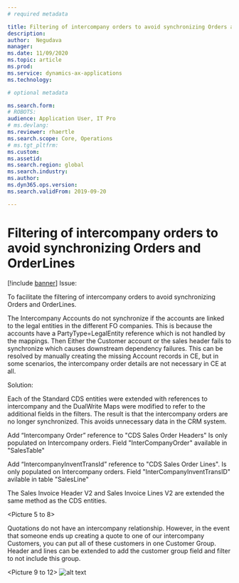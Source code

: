 ```yaml
---
# required metadata

title: Filtering of intercompany orders to avoid synchronizing Orders and OrderLines
description: 
author:  Negudava
manager: 
ms.date: 11/09/2020
ms.topic: article
ms.prod: 
ms.service: dynamics-ax-applications
ms.technology: 

# optional metadata

ms.search.form: 
# ROBOTS: 
audience: Application User, IT Pro
# ms.devlang: 
ms.reviewer: rhaertle
ms.search.scope: Core, Operations
# ms.tgt_pltfrm: 
ms.custom: 
ms.assetid: 
ms.search.region: global
ms.search.industry: 
ms.author: 
ms.dyn365.ops.version: 
ms.search.validFrom: 2019-09-20

---
```


# Filtering of intercompany orders to avoid synchronizing Orders and OrderLines
 
[!include [banner](../../includes/banner.md)]
Issue:

To facilitate the filtering of intercompany orders to avoid synchronizing Orders and OrderLines.

The Intercompany Accounts do not synchronize  if the accounts are linked to the legal entities in the different FO companies. This is because the accounts have a PartyType=LegalEntity reference which is not handled by the mappings. Then Either the Customer account or the sales header fails to synchronize which causes downstream dependency failures. This can be resolved by manually creating the missing Account records in CE, but in some scenarios, the intercompany order details are not necessary in CE at all.

Solution:

Each of the Standard CDS entities were extended with references to intercompany and the DualWrite Maps were modified to refer to the additional fields in the filters. The result is that the intercompany orders are no longer synchronized. This avoids unnecessary data in the CRM system.

Add “Intercompany Order” reference to "CDS Sales Order Headers" Is only populated on Intercompany orders. Field "InterCompanyOrder" available in "SalesTable"

 

<Picture1>
 <Picture2>

Add “IntercompanyInventTransId” reference to "CDS Sales Order Lines".  Is only populated on Intercompany orders. Field "InterCompanyInventTransID" avilable in table "SalesLine" 
 
<picture3>
 <picture4>

The Sales Invoice Header V2 and Sales Invoice Lines V2 are extended the same method as the CDS entities.

 <Picture 5 to 8>
 

Quotations do not have an intercompany relationship. However, in the event that someone ends up creating a quote to one of our intercompany Customers, you can put all of these customers in one Customer Group.  Header and lines can be extended to add the customer group field and filter to not include this group.
 
 
 <Picture 9 to 12>
 ![alt text](media/image1.png)
 
     

